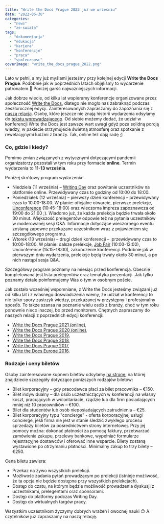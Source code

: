 ```yaml
---
title: "Write the Docs Prague 2022 już we wrześniu"
date: "2022-06-30"
categories:
  - "news"
  - "ze-swiata"
tags:
  - "dokumentacja"
  - "edukacja"
  - "kariera"
  - "konferencje"
  - "praca"
  - "spolecznosc"
coverImage: "write_the_docs_prague_2022.png"
---
```


Lato w pełni, a my już myślami jesteśmy przy kolejnej edycji **Write the Docs Prague**. Podobnie jak w poprzednich latach objęliśmy to wydarzenie patronatem 🙂 Poniżej garść najważniejszych informacji.

Jak dobrze wiecie, od kilku lat wspieramy konferencje organizowane przez społeczność [Write the Docs](https://www.writethedocs.org/), dlatego nie mogło nas zabraknąć podczas zeszłorocznej edycji. Zainteresowanych zapraszamy do zapoznania się z [naszą relacją](http://techwriter.pl/relacja-z-konferenecji-write-the-docs-prague-2021/). Osoby, które jeszcze nie znają historii wydarzenia odsyłamy do [tekstu wprowadzającego](http://techwriter.pl/poznajcie-write-the-docs-europe/). Od siebie możemy dodać, że udział w konferencji Write the Docs jest zawsze wart uwagi gdyż poza solidną porcją wiedzy, w pakiecie otrzymujecie świetną atmosferę oraz spotkanie z rewelacyjnymi ludźmi z branży. Tak, online też dają radę ;)

### Co, gdzie i kiedy?

Pomimo zmian związanych z wytycznymi dotyczącymi pandemii organizatorzy pozostali w tym roku przy formacie **online**. Termin wydarzenia to **11-13 września**.

Poniżej skrótowy program wydarzenia:

- Niedziela (11 września) – [Writing Day](https://www.writethedocs.org/conf/prague/2022/writing-day/) oraz powitanie uczestników na platformie online. Przewidywany czas to godziny od 10:00 do 18:00.
- Poniedziałek (12 września) – pierwszy dzień konferencji – przewidywany czas to 10:00-18:00. W planie: oficjalne otwarcie, pierwsze prelekcje, [Unconference](https://www.writethedocs.org/conf/prague/2022/unconference/) (10:45-18:00) oraz wieczorna impreza zapoznawcza od 19:00 do 21:00 ;). Wiadomo już, że każda prelekcja będzie trwała około 30 minut. Większość prelegentów odpowie też na pytania uczestników w moderowanej sesji Q&A. Informacje dotyczące wieczornego eventu zostaną zapewne przekazane uczestnikom wraz z pojawieniem się szczegółowego programu.
- Wtorek (13 września) – drugi dzień konferencji –  przewidywany czas to 10:00-18:00. W planie: dalsze prelekcje, [Job Fair](https://www.writethedocs.org/conf/prague/2022/job-fair/) (10:00-12:00), Unconference (15:15-18:00), zakończenie konferencji. Podobnie jak w pierwszym dniu wydarzenia, prelekcje będą trwały około 30 minut, a po nich nastąpi sesja Q&A.

Szczegółowy program poznamy na miesiąc przed konferencją. Obecnie kompletowana jest lista prelegentów oraz tematyka prezentacji. Jak tylko poznamy detale poinformujemy Was o tym w osobnym poście.

Jak zostało wcześniej wspomniane, z Write the Docs jesteśmy związani już od kilku lat i z własnego doświadczenia wiemy, że udział w konferencji to nie tylko spory zastrzyk wiedzy, przekazanej w przystępny i profesjonalny sposób. To także szansa na poznanie wielu osób z branży, choć w tym roku ponownie nieco inaczej, bo przed monitorem. Chętnych zapraszamy do naszych relacji z poprzednich edycji konferencji:

- [Write the Docs Prague 2021 (online)](http://techwriter.pl/relacja-z-konferenecji-write-the-docs-prague-2021/),
- [Write the Docs Prague 2020 (online)](http://techwriter.pl/relacja-z-write-the-docs-prague-2020-online/),
- [Write the Docs Prague 2019](http://techwriter.pl/nasza-relacja-z-write-the-docs-prague-2019/),
- [Write the Docs Prague 2018](http://techwriter.pl/write-the-docs-prague-2018-relacja/),
- [Write the Docs Prague 2017](http://techwriter.pl/write-the-docs-prague-2017-relacja/),
- [Write the Docs Europe 2016](http://techwriter.pl/write-the-docs-europe-2016-relacja/).

### Rodzaje i ceny biletów

Osoby zainteresowane kupnem biletów odsyłamy [na stronę](https://www.writethedocs.org/conf/prague/2022/tickets/), na której znajdziecie szczegóły dotyczące poniższych rodzajów biletów:

- Bilet korporacyjny – gdy pracodawca płaci za bilet pracownika – €150.
- Bilet indywidualny – dla osób uczestniczących w konferencji na własny koszt, pracujących w wolontariacie, rządzie lub dla firm posiadających mniej niż 10 pracowników – €100.
- Bilet dla studentów lub osób nieposiadających zatrudnienia – €25.
- Bilet korporacyjny typu "concierge" - oferta korporacyjnej usługi concierge, jeśli firma nie jest w stanie śledzić zwykłego procesu sprzedaży biletów za pośrednictwem strony internetowej. Przy jej pomocy można: dokonać płatności za pomocą faktury, przetwarzać zamówienia zakupu, przelewy bankowe, wypełniać formularze rejestracyjne dostawców i oferować inne wsparcie. Bilety zostaną wystawione po otrzymaniu płatności. Minimalny zakup to trzy bilety – €250.

Cena biletu zawiera:

- Przekaz na żywo wszystkich prelekcji.
- Możliwość zadania pytań prowadzącym po prelekcji (istnieje możliwość, że ta opcja nie będzie dostępna przy wszystkich prelekcjach).
- Dostęp do czatu, na którym będzie możliwość prowadzenia dyskusji z uczestnikami, prelegentami oraz sponsorami.
- Dostęp do platformy podczas Writing Day.
- Dostęp do wirtualnych targów pracy.

Wszystkim uczestnikom życzymy dobrych wrażeń i owocnej nauki 😉 A czytelników już zapraszamy na naszą relację.
